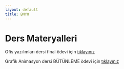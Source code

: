 ```yaml
---
layout: default
title: BMYO
---
```


#  Ders Materyalleri

Ofis yazılımları dersi final ödevi için
[tıklayınız](https://docs.google.com/a/bil.omu.edu.tr/uc?authuser=0&id=0B5WGtCyvaTupWlBJZGVVRFRISnM&export=download)


Grafik Animasyon dersi BÜTÜNLEME ödevi için
[tıklayınız](https://mega.co.nz/#!DV8CgLbQ!CJihejIJZ0xcqQdRNgLwz2hdXA4M-ZngfScPaRYprmA)


